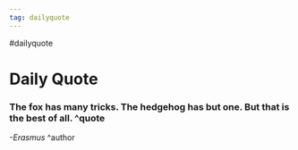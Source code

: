 ```yaml
---
tag: dailyquote
---
```


#dailyquote

# Daily Quote

### The fox has many tricks. The hedgehog has but one. But that is the best of all. ^quote
*-Erasmus* ^author
